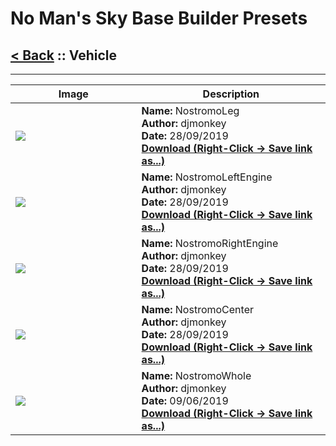 # No Man's Sky Base Builder Presets  

## [< Back](https://charliebanks.github.io/nms-base-builder-presets/) :: Vehicle

___


<table cellpadding="10">
<thead>
    <tr>
        <th>Image</th>
        <th>Description</th>
    </tr>
</thead>
<tbody>
    <tr>
            <td width="40%"><img src="https://raw.githubusercontent.com/charliebanks/nms-base-builder-presets/master/images/Vehicle/djmonkey_NostromoLeg.jpg"></td>
            <td valign="top" width="60%"><b>Name:</b> NostromoLeg <br /> <b>Author:</b> djmonkey <br /><b>Date:</b> 28/09/2019 <br /> <b><a href="https://raw.githubusercontent.com/charliebanks/nms-base-builder-presets/master/Vehicle/djmonkey_NostromoLeg.json">Download (Right-Click -> Save link as...)</a></b></td>
        </tr><tr>
            <td width="40%"><img src="https://raw.githubusercontent.com/charliebanks/nms-base-builder-presets/master/images/Vehicle/djmonkey_NostromoLeftEngine.jpg"></td>
            <td valign="top" width="60%"><b>Name:</b> NostromoLeftEngine <br /> <b>Author:</b> djmonkey <br /><b>Date:</b> 28/09/2019 <br /> <b><a href="https://raw.githubusercontent.com/charliebanks/nms-base-builder-presets/master/Vehicle/djmonkey_NostromoLeftEngine.json">Download (Right-Click -> Save link as...)</a></b></td>
        </tr><tr>
            <td width="40%"><img src="https://raw.githubusercontent.com/charliebanks/nms-base-builder-presets/master/images/Vehicle/djmonkey_NostromoRightEngine.jpg"></td>
            <td valign="top" width="60%"><b>Name:</b> NostromoRightEngine <br /> <b>Author:</b> djmonkey <br /><b>Date:</b> 28/09/2019 <br /> <b><a href="https://raw.githubusercontent.com/charliebanks/nms-base-builder-presets/master/Vehicle/djmonkey_NostromoRightEngine.json">Download (Right-Click -> Save link as...)</a></b></td>
        </tr><tr>
            <td width="40%"><img src="https://raw.githubusercontent.com/charliebanks/nms-base-builder-presets/master/images/Vehicle/djmonkey_NostromoCenter.jpg"></td>
            <td valign="top" width="60%"><b>Name:</b> NostromoCenter <br /> <b>Author:</b> djmonkey <br /><b>Date:</b> 28/09/2019 <br /> <b><a href="https://raw.githubusercontent.com/charliebanks/nms-base-builder-presets/master/Vehicle/djmonkey_NostromoCenter.json">Download (Right-Click -> Save link as...)</a></b></td>
        </tr><tr>
            <td width="40%"><img src="https://raw.githubusercontent.com/charliebanks/nms-base-builder-presets/master/images/Vehicle/djmonkey_NostromoWhole.jpg"></td>
            <td valign="top" width="60%"><b>Name:</b> NostromoWhole <br /> <b>Author:</b> djmonkey <br /><b>Date:</b> 09/06/2019 <br /> <b><a href="https://raw.githubusercontent.com/charliebanks/nms-base-builder-presets/master/Vehicle/djmonkey_NostromoWhole.json">Download (Right-Click -> Save link as...)</a></b></td>
        </tr>
</tbody>
</table>
    
